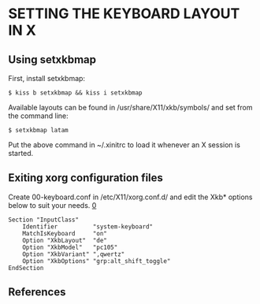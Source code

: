 SETTING THE KEYBOARD LAYOUT IN X
================================

Using setxkbmap
---------------

First, install setxkbmap:

    $ kiss b setxkbmap && kiss i setxkbmap

Available layouts can be found in /usr/share/X11/xkb/symbols/ and set from the
command line:

    $ setxkbmap latam

Put the above command in ~/.xinitrc to load it whenever an X session is started.


Exiting xorg configuration files
--------------------------------

Create 00-keyboard.conf in /etc/X11/xorg.conf.d/ and edit the Xkb* options
below to suit your needs. [0]

    Section "InputClass"
        Identifier          "system-keyboard"
        MatchIsKeyboard     "on"
        Option "XkbLayout"  "de"
        Option "XkbModel"   "pc105"
        Option "XkbVariant" ",qwertz"
        Option "XkbOptions" "grp:alt_shift_toggle"
    EndSection

References
----------

[0]: https://www.x.org/releases/X11R7.5/doc/input/XKB-Config.html


